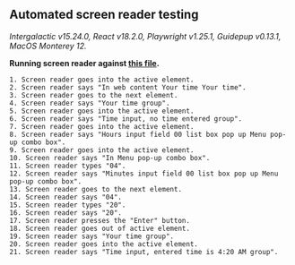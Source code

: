 ## Automated screen reader testing

_Intergalactic v15.24.0, React v18.2.0, Playwright v1.25.1,
Guidepup v0.13.1, MacOS Monterey 12._

**Running screen reader against [this file](https://github.com/semrush/intergalactic/blob/master/website/docs/components/time-picker/examples/expanded.tsx).**

```
1. Screen reader goes into the active element.
2. Screen reader says "In web content Your time Your time".
3. Screen reader goes to the next element.
4. Screen reader says "Your time group".
5. Screen reader goes into the active element.
6. Screen reader says "Time input, no time entered group".
7. Screen reader goes into the active element.
8. Screen reader says "Hours input field 00 list box pop up Menu pop-up combo box".
9. Screen reader goes into the active element.
10. Screen reader says "In Menu pop-up combo box".
11. Screen reader types "04".
12. Screen reader says "Minutes input field 00 list box pop up Menu pop-up combo box".
13. Screen reader goes to the next element.
14. Screen reader says "04".
15. Screen reader types "20".
16. Screen reader says "20".
17. Screen reader presses the "Enter" button.
18. Screen reader goes out of active element.
19. Screen reader says "Your time group".
20. Screen reader goes into the active element.
21. Screen reader says "Time input, entered time is 4:20 AM group".
```
